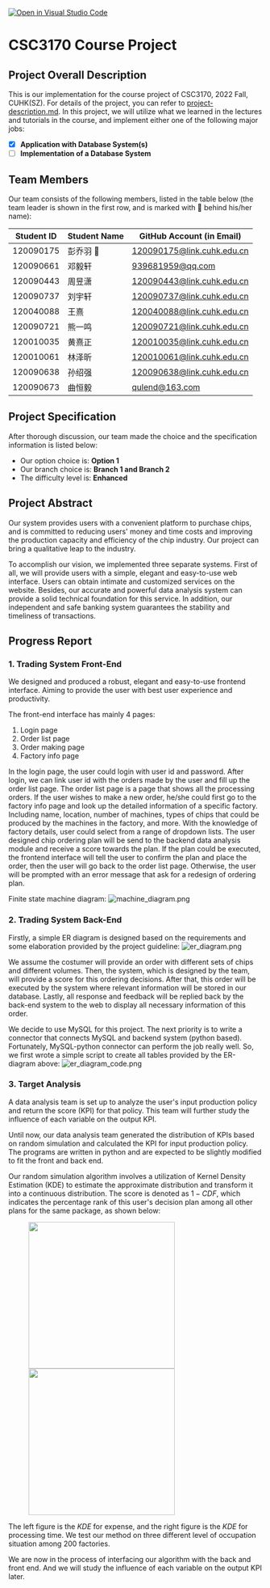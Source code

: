 [![Open in Visual Studio Code](https://classroom.github.com/assets/open-in-vscode-c66648af7eb3fe8bc4f294546bfd86ef473780cde1dea487d3c4ff354943c9ae.svg)](https://classroom.github.com/online_ide?assignment_repo_id=9431947&assignment_repo_type=AssignmentRepo)
# CSC3170 Course Project

## Project Overall Description

This is our implementation for the course project of CSC3170, 2022 Fall, CUHK(SZ). For details of the project, you can refer to [project-description.md](project-description.md). In this project, we will utilize what we learned in the lectures and tutorials in the course, and implement either one of the following major jobs:

<!-- Please fill in "x" to replace the blank space between "[]" to tick the todo item; it's ticked on the first one by default. -->

- [x] **Application with Database System(s)**
- [ ] **Implementation of a Database System**

## Team Members

Our team consists of the following members, listed in the table below (the team leader is shown in the first row, and is marked with 🚩 behind his/her name):

<!-- change the info below to be the real case -->

| Student ID | Student Name | GitHub Account (in Email) |
| ---------- | ------------ | ------------------------- |
| 120090175  | 彭乔羽 🚩    | 120090175@link.cuhk.edu.cn        |
| 120090661  | 邓毅轩         | 939681959@qq.com            |
| 120090443  | 周昱潇         | 120090443@link.cuhk.edu.cn            |
| 120090737  | 刘宇轩         | 120090737@link.cuhk.edu.cn            |
| 120040088  | 王熹           | 120040088@link.cuhk.edu.cn            |
| 120090721  | 熊一鸣         | 120090721@link.cuhk.edu.cn            |
| 120010035  | 黄熹正         | 120010035@link.cuhk.edu.cn            |
| 120010061  | 林泽昕         | 120010061@link.cuhk.edu.cn            |
| 120090638  | 孙绍强         | 120090638@link.cuhk.edu.cn            |
| 120090673  | 曲恒毅         | qulend@163.com            |

## Project Specification

<!-- You should remove the terms/sentence that is not necessary considering your option/branch/difficulty choice -->

After thorough discussion, our team made the choice and the specification information is listed below:

- Our option choice is: **Option 1**
- Our branch choice is: **Branch 1 and Branch 2**
- The difficulty level is: **Enhanced**


## Project Abstract

<!-- TODO -->
Our system provides users with a convenient platform to purchase chips, and is committed to reducing users' money and time costs and improving the production capacity and efficiency of the chip industry. Our project can bring a qualitative leap to the industry.

To accomplish our vision, we implemented three separate systems. First of all, we will provide users with a simple, elegant and easy-to-use web interface. Users can obtain intimate and customized services on the website. Besides, our accurate and powerful data analysis system can provide a solid technical foundation for this service. In addition, our independent and safe banking system guarantees the stability and timeliness of transactions.

## Progress Report

### 1. Trading System Front-End

We designed and produced a robust, elegant and easy-to-use frontend interface. Aiming to provide the user with best user experience and productivity.

The front-end interface has mainly 4 pages:
1.	Login page
2.	Order list page
3.	Order making page
4.	Factory info page

In the login page, the user could login with user id and password. After login, we can link user id with the orders made by the user and fill up the order list page. The order list page is a page that shows all the processing orders. If the user wishes to make a new order, he/she could first go to the factory info page and look up the detailed information of a specific factory. Including name, location, number of machines, types of chips that could be produced by the machines in the factory, and more. With the knowledge of factory details, user could select from a range of dropdown lists. The user designed chip ordering plan will be send to the backend data analysis module and receive a score towards the plan. If the plan could be executed, the frontend interface will tell the user to confirm the plan and place the order, then the user will go back to the order list page. Otherwise, the user will be prompted with an error message that ask for a redesign of ordering plan.

Finite state machine diagram:
![machine_diagram.png](res/machine_diagram.png)

### 2. Trading System Back-End

Firstly, a simple ER diagram is designed based on the requirements and some elaboration provided by the project guideline:
![er_diagram.png](res/er_diagram.png)

We assume the costumer will provide an order with different sets of chips and different volumes. Then, the system, which is designed by the team, will provide a score for this ordering decisions. After that, this order will be executed by the system where relevant information will be stored in our database. Lastly, all response and feedback will be replied back by the back-end system to the web to display all necessary information of this order.

We decide to use MySQL for this project. The next priority is to write a connector that connects MySQL and backend system (python based). Fortunately, MySQL-python connector can perform the job really well. So, we first wrote a simple script to create all tables provided by the ER-diagram above:
![er_diagram_code.png](res/er_diagram_code.png)

### 3. Target Analysis

A data analysis team is set up to analyze the user's input production policy and return the score (KPI) for that policy. This team will further study the influence of each variable on the output KPI.

Until now, our data analysis team generated the distribution of KPIs based on random simulation and calculated the KPI for input production policy. The programs are written in python and are expected to be slightly modified to fit the front and back end. 

Our random simulation algorithm involves a  utilization of Kernel Density Estimation (KDE) to estimate the approximate distribution and transform it into a continuous distribution. The score is denoted as $1 - CDF$, which indicates the percentage rank of this user's decision plan among all other plans for the same package, as shown below:
<figure class="half">
    <img src="res/curve_1.png" width="290">
    <img src="res/curve_2.png" width="290">
</figure>

The left figure is the $KDE$ for expense, and the right figure is the $KDE$ for processing time. We test our method on three different level of occupation situation among 200 factories. 

We are now in the process of interfacing our algorithm with the back and front end. And we will study the influence of each variable on the output KPI later.
